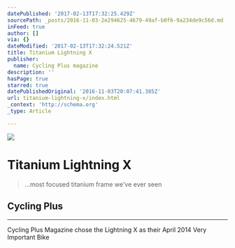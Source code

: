```yaml
---
datePublished: '2017-02-13T17:32:25.429Z'
sourcePath: _posts/2016-11-03-2e294625-4679-49af-b0f6-9a234de9c56d.md
inFeed: true
author: []
via: {}
dateModified: '2017-02-13T17:32:24.521Z'
title: Titanium Lightning X
publisher:
  name: Cycling Plus magazine
description: ''
hasPage: true
starred: true
datePublishedOriginal: '2016-11-03T20:07:41.385Z'
url: titanium-lightning-x/index.html
_context: 'http://schema.org'
_type: Article

---
```

![](https://the-grid-user-content.s3-us-west-2.amazonaws.com/47ca43a8-a9ec-48dd-bd38-9beac000870c.jpg)

# Titanium Lightning X

> ...most focused titanium frame we've ever seen

## Cycling Plus

---

Cycling Plus Magazine chose the Lightning X as their April 2014 Very Important Bike